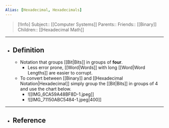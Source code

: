 ```yaml
---
Alias: [Hexadecimal, Hexadecimals]
---
```

> [!Info]
> Subject:: [[Computer Systems]]
> Parents:: 
> Friends:: [[Binary]]
> Children:: [[Hexadecimal Math]]
---
- ## Definition
	- Notation that groups [[Bit|Bits]] in groups of **four**.
		- Less error prone, [[Word|Words]] with long [[Word|Word Lengths]] are easier to corrupt. 
	- To convert between [[Binary]] and [[Hexadecimal Notation|Hexadecimal]] simply group the [[Bit|Bits]] in groups of 4 and use the chart below.
		- ![[IMG_6CA59A48BF8D-1.jpeg]]
		- ![[IMG_71150ABC5484-1.jpeg|400]]
---
- ## Reference